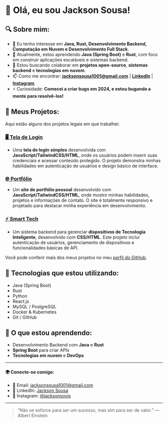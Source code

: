 # 👋 Olá, eu sou **Jackson Sousa**!

## 🔍 Sobre mim:
- 👀 Eu tenho interesse em **Java, Rust, Desenvolvimento Backend, Computação em Nuvem e Desenvolvimento Full Stack**.
- 🌱 Atualmente, estou aprendendo **Java (Spring Boot)** e **Rust**, com foco em construir aplicações escaláveis e sistemas backend.
- 🚀 Estou buscando colaborar em **projetos open-source**, **sistemas backend** e **tecnologias em nuvem**.
- 📫 Como me encontrar: **[jacksonsousa1001@gmail.com](mailto:jacksonsousa1001@gmail.com)** | **[LinkedIn](https://www.linkedin.com/in/jackson-psousa)** | **[Instagram](https://instagram.com/jacksonsovis)**.
- ⚡ Curiosidade: **Comecei a criar bugs em 2024, e estou bugando a mente para resolvê-los!**

## 🌟 Meus Projetos:
Aqui estão alguns dos projetos legais em que trabalhei:

### [🖥️ Tela de Login ](https://github.com/Jackson9008/Tela-de-Login)
- Uma **tela de login simples** desenvolvida com **JavaScript/TailwindCSS/HTML**, onde os usuários podem inserir suas credenciais e acessar conteúdo protegido. O projeto demonstra minhas habilidades em autenticação de usuários e design básico de interface.

### [🌐 Portfólio ](https://github.com/Jackson9008/portfolio)
- Um **site de portfólio pessoal** desenvolvido com **JavaScript/TailwindCSS/HTML**, onde mostro minhas habilidades, projetos e informações de contato. O site é totalmente responsivo e projetado para destacar minha experiência em desenvolvimento.

### [⚡ Smart Tech ](https://github.com/Jackson9008/smart-tech)
- Um sistema backend para gerenciar **dispositivos de Tecnologia Inteligente**, desenvolvido com **CSS/HTML**. Este projeto inclui autenticação de usuários, gerenciamento de dispositivos e funcionalidades básicas de API.

Você pode conferir mais dos meus projetos no meu [perfil do GitHub](https://github.com/Jackson9008/).

## 🚀 Tecnologias que estou utilizando:
- Java (Spring Boot)
- Rust
- Python
- React.js
- MySQL / PostgreSQL
- Docker & Kubernetes
- Git / GitHub

## 🌱 O que estou aprendendo:
- Desenvolvimento Backend com **Java** e **Rust**
- **Spring Boot** para criar APIs
- **Tecnologias em nuvem** e **DevOps**

---

#### 🌍 Conecte-se comigo:
- 📧 Email: [jacksonsousa1001@gmail.com](mailto:jacksonsousa1001@gmail.com)
- 🔗 LinkedIn: [Jackson Sousa](https://www.linkedin.com/in/jackson-psousa)
- 📸 Instagram: [@jacksonsovis](https://instagram.com/jacksonsovis)

---

> “Não se esforce para ser um sucesso, mas sim para ser de valor.” — Albert Einstein

<!---
Jackson9008/Jackson9008 é um repositório ✨ especial ✨ porque seu `README.md` (este arquivo) aparece no seu perfil do GitHub.
Você pode clicar no link de Visualizar para ver suas alterações.
--->

